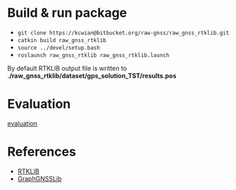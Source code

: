 # Build & run package
* `git clone https://kcwian@bitbucket.org/raw-gnss/raw_gnss_rtklib.git`
* `catkin build raw_gnss_rtklib`
* `source ../devel/setup.bash`
* `roslaunch raw_gnss_rtklib raw_gnss_rtklib.launch`

By default RTKLIB output file is written to **./raw_gnss_rtklib/dataset/gps_solution_TST/results.pos**

# Evaluation
[evaluation](https://bitbucket.org/raw-gnss/raw_gnss_rtklib/src/master/evaluation/)
# References
* [RTKLIB](https://github.com/tomojitakasu/RTKLIB/tree/rtklib_2.4.3)
* [GraphGNSSLib](https://github.com/weisongwen/GraphGNSSLib)
